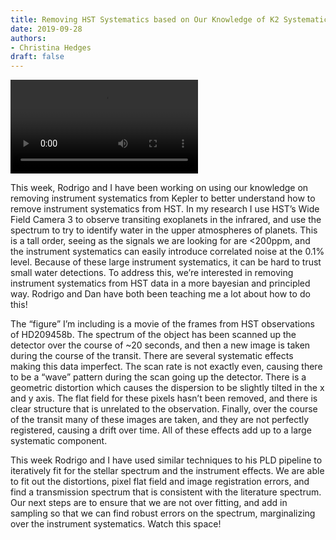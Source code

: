```yaml
---
title: Removing HST Systematics based on Our Knowledge of K2 Systematics
date: 2019-09-28
authors:
- Christina Hedges
draft: false
---
```


<video src="/fig/2019-09-28.mp4" controls preload></video>

This week, Rodrigo and I have been working on using our knowledge on removing instrument systematics from Kepler to better understand how to remove instrument systematics from HST. In my research I use HST’s Wide Field Camera 3 to observe transiting exoplanets in the infrared, and use the spectrum to try to identify water in the upper atmospheres of planets. This is a tall order, seeing as the signals we are looking for are <200ppm, and the instrument systematics can easily introduce correlated noise at the 0.1% level. Because of these large instrument systematics, it can be hard to trust small water detections. To address this, we’re interested in removing instrument systematics from HST data in a more bayesian and principled way. Rodrigo and Dan have both been teaching me a lot about how to do this!

The “figure” I’m including is a movie of the frames from HST observations of HD209458b. The spectrum of the object has been scanned up the detector over the course of ~20 seconds, and then a new image is taken during the course of the transit. There are several systematic effects making this data imperfect. The scan rate is not exactly even, causing there to be a “wave” pattern during the scan going up the detector. There is a geometric distortion which causes the dispersion to be slightly tilted in the x and y axis. The flat field for these pixels hasn’t been removed, and there is clear structure that is unrelated to the observation. Finally, over the course of the transit many of these images are taken, and they are not perfectly registered, causing a drift over time. All of these effects add up to a large systematic component.

This week Rodrigo and I have used similar techniques to his PLD pipeline to iteratively fit for the stellar spectrum and the instrument effects. We are able to fit out the distortions, pixel flat field and image registration errors, and find a transmission spectrum that is consistent with the literature spectrum. Our next steps are to ensure that we are not over fitting, and add in sampling so that we can find robust errors on the spectrum, marginalizing over the instrument systematics. Watch this space!
